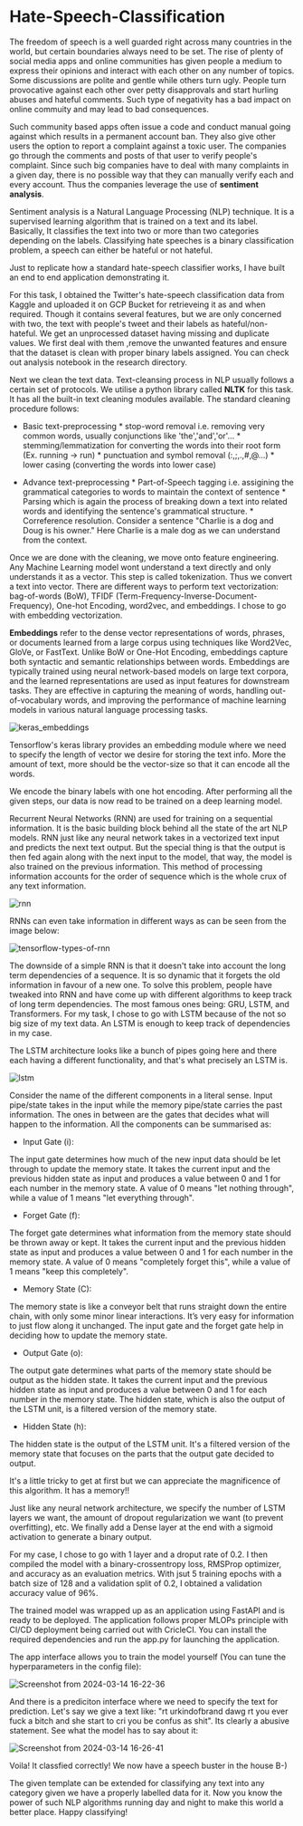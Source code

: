 # Hate-Speech-Classification

The freedom of speech is a well guarded right across many countries in the world, but certain boundaries always need to be set. The rise of plenty of social media apps and online communities has given people a medium to express their opinions and interact with each other on any number of topics. Some discussions are polite and gentle while others turn ugly. People turn provocative against each other over petty disapprovals and start hurling abuses and hateful comments. Such type of negativity has a bad impact on online commuity and may lead to bad consequences. 

Such community based apps often issue a code and conduct manual going against which results in a permanent account ban. They also give other users the option to report a complaint against a toxic user. The companies go through the comments and posts of that user to verify people's complaint. Since such big companies have to deal with many complaints in a given day, there is no possible way that they can manually verify each and every account. Thus the companies leverage the use of **sentiment analysis**. 

Sentiment analysis is a Natural Language Processing (NLP) technique. It is a supervised learning algorithm that is trained on a text and its label. Basically, It classifies the text into two or more than two categories depending on the labels. Classifying hate speeches is a binary classification problem, a speech can either be hateful or not hateful. 

Just to replicate how a standard hate-speech classifier works, I have built an end to end application demonstrating it.

For this task, I obtained the Twitter's hate-speech classification data from Kaggle and uploaded it on GCP Bucket for retrieveing it as and when required. Though it contains several features, but we are only concerned with two, the text with people's tweet and their labels as hateful/non-hateful. We get an unprocessed dataset having missing and duplicate values. We first deal with them ,remove the unwanted features and ensure that the dataset is clean with proper binary labels assigned. You can check out analysis notebook in the research directory. 

Next we clean the text data. Text-cleansing process in NLP usually follows a certain set of protocols. We utilise a python library called **NLTK** for this task. It has all the built-in text cleaning modules available. The standard cleaning procedure follows:

* Basic text-preprocessing
      * stop-word removal i.e. removing very common words, usually conjunctions like 'the','and','or'...
      * stemming/lemmatization for converting the words into their root form (Ex. running -> run)
      * punctuation and symbol removal (:,;,.,#,@...)
      * lower casing (converting the words into lower case) 

* Advance text-preprocessing
      * Part-of-Speech tagging i.e. assigining the grammatical categories to words to maintain the context of sentence
      * Parsing which is again the process of breaking down a text into related words and identifying the sentence's grammatical structure.
      * Correference resolution. Consider a sentence "Charlie is a dog and Doug is his owner." Here Charlie is a male dog as we can understand from the context.

Once we are done with the cleaning, we move onto feature engineering. Any Machine Learning model wont understand a text directly and only understands it as a vector. This step is called tokenization. Thus we convert a text into vector. There are different ways to perform text vectorization: bag-of-words (BoW), TFIDF (Term-Frequency-Inverse-Document-Frequency), One-hot Encoding, word2vec, and embeddings. I chose to go with embedding vectorization. 

**Embeddings** refer to the dense vector representations of words, phrases, or documents learned from a large corpus using techniques like Word2Vec, GloVe, or FastText. Unlike BoW or One-Hot Encoding, embeddings capture both syntactic and semantic relationships between words. Embeddings are typically trained using neural network-based models on large text corpora, and the learned representations are used as input features for downstream tasks. They are effective in capturing the meaning of words, handling out-of-vocabulary words, and improving the performance of machine learning models in various natural language processing tasks.

![keras_embeddings](https://github.com/shazam37/Hate-Speech-Classification/assets/119686545/f70775de-b788-44b2-af69-1e9617b3fe72)

Tensorflow's keras library provides an embedding module where we need to specify the length of vector we desire for storing the text info. More the amount of text, more should be the vector-size so that it can encode all the words. 

We encode the binary labels with one hot encoding. After performing all the given steps, our data is now read to be trained on a deep learning model. 

Recurrent Neural Networks (RNN) are used for training on a sequential information. It is the basic building block behind all the state of the art NLP models. RNN just like any neural network takes in a vectorized text input and predicts the next text output. But the special thing is that the output is then fed again along with the next input to the model, that way, the model is also trained on the previous information. This method of processing information accounts for the order of sequence which is the whole crux of any text information. 

![rnn](https://github.com/shazam37/Hate-Speech-Classification/assets/119686545/4c40ebbd-0527-44bf-a89a-e6d9ed260015)

RNNs can even take information in different ways as can be seen from the image below:

![tensorflow-types-of-rnn](https://github.com/shazam37/Hate-Speech-Classification/assets/119686545/21d7980d-dc98-4668-aee5-a2ebe6ac9b76)

The downside of a simple RNN is that it doesn't take into account the long term dependencies of a sequence. It is so dynamic that it forgets the old information in favour of a new one. To solve this problem, people have tweaked into RNN and have come up with different algorithms to keep track of long term dependencies. The most famous ones being: GRU, LSTM, and Transformers. For my task, I chose to go with LSTM because of the not so big size of my text data. An LSTM is enough to keep track of dependencies in my case. 

The LSTM architecture looks like a bunch of pipes going here and there each having a different functionality, and that's what precisely an LSTM is. 

![lstm](https://github.com/shazam37/Hate-Speech-Classification/assets/119686545/226562b9-3cb9-4a90-bfc9-abd4e29734d6)

Consider the name of the different components in a literal sense. Input pipe/state takes in the input while the memory pipe/state carries the past information. The ones in between are the gates that decides what will happen to the information. All the components can be summarised as:

* Input Gate (i):

The input gate determines how much of the new input data should be let through to update the memory state. It takes the current input and the previous hidden state as input and produces a value between 0 and 1 for each number in the memory state. A value of 0 means "let nothing through", while a value of 1 means "let everything through".

* Forget Gate (f):

The forget gate determines what information from the memory state should be thrown away or kept. It takes the current input and the previous hidden state as input and produces a value between 0 and 1 for each number in the memory state. A value of 0 means "completely forget this", while a value of 1 means "keep this completely".

* Memory State (C):

The memory state is like a conveyor belt that runs straight down the entire chain, with only some minor linear interactions. It’s very easy for information to just flow along it unchanged. The input gate and the forget gate help in deciding how to update the memory state.

* Output Gate (o):

The output gate determines what parts of the memory state should be output as the hidden state. It takes the current input and the previous hidden state as input and produces a value between 0 and 1 for each number in the memory state. The hidden state, which is also the output of the LSTM unit, is a filtered version of the memory state.

* Hidden State (h):

The hidden state is the output of the LSTM unit. It's a filtered version of the memory state that focuses on the parts that the output gate decided to output.

It's a little tricky to get at first but we can appreciate the magnificence of this algorithm. It has a memory!! 

Just like any neural network architecture, we specify the number of LSTM layers we want, the amount of dropout regularization we want (to prevent overfitting), etc. We finally add a Dense layer at the end with a sigmoid activation to generate a binary output.  

For my case, I chose to go with 1 layer and a droput rate of 0.2. I then compiled the model with a binary-crossentropy loss, RMSProp optimizer, and accuracy as an evaluation metrics. With jsut 5 training epochs with a batch size of 128 and a validation split of 0.2, I obtained a validation accuracy value of 96%. 

The trained model was wrapped up as an application using FastAPI and is ready to be deployed. The application follows proper MLOPs principle with CI/CD deployment being carried out with CricleCI. You can install the required dependencies and run the app.py for launching the application. 

The app interface allows you to train the model yourself (You can tune the hyperparameters in the config file):

![Screenshot from 2024-03-14 16-22-36](https://github.com/shazam37/Hate-Speech-Classification/assets/119686545/5e991858-710c-4f11-aee0-f3a6fd6cc94b)

And there is a prediciton interface where we need to specify the text for prediction. Let's say we give a text like:
"rt urkindofbrand dawg rt you ever fuck a bitch and she start to cri you be confus as shit". Its clearly a abusive statement. See what the model has to say about it:

![Screenshot from 2024-03-14 16-26-41](https://github.com/shazam37/Hate-Speech-Classification/assets/119686545/ede9864d-62ac-4b45-a7aa-dfbc3efce183)

Voila! It classfied correctly! We now have a speech buster in the house B-)

The given template can be extended for classifying any text into any category given we have a properly labelled data for it. Now you know the power of such NLP algorithms running day and night to make this world a better place. Happy classifying!












